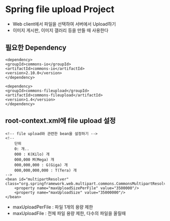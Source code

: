 # Spring file upload Project
* Web client에서 파일을 선택하여 서버에서 Upload하기
* 이미지 게시판, 이미지 갤러리 등을 만들 때 사용한다

## 필요한 Dependency

	<dependency>
    <groupId>commons-io</groupId>
    <artifactId>commons-io</artifactId>
    <version>2.10.0</version>
	</dependency>

	<dependency>
    <groupId>commons-fileupload</groupId>
    <artifactId>commons-fileupload</artifactId>
    <version>1.4</version>
	</dependency>
	
## root-context.xml에 file upload 설정

	<!-- file upload와 관련한 bean을 설정하기 -->
	<!-- 
		단위
		0: 개..
		000 : K(Kilo) 개
		000,000 M(Mega) 개
		000,000,000 : G(Giga) 개
		000,000,000,000 : T(Tera) 개 
	-->
	<bean id="multipartResolver" class="org.springframework.web.multipart.commons.CommonsMultipartResolver">
		<property name="maxUploadSizePerFile" value="3500000"/>
		<property name="maxUploadSize" value="35000000"/>
	</bean>

* maxUploadPerFile : 파일 1개의 용량 제한
* maxUploadFile : 전체 파일 용량 제한, 다수의 파일을 올릴때
